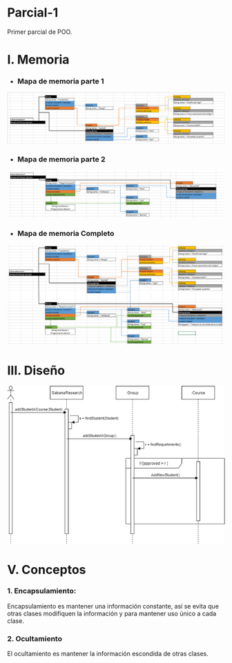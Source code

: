 # Parcial-1
Primer parcial de POO.

# I. Memoria

* ### Mapa de memoria parte 1

![](Imagenes/Map1.PNG)
  
* ### Mapa de memoria parte 2

![](Imagenes/Map2.PNG)

* ### Mapa de memoria Completo

![](Imagenes/Map3.PNG)

# III. Diseño

![](Imagenes/Dis.png)

# V. Conceptos
### 1. Encapsulamiento:
Encapsulamiento es mantener una información constante, 
así se evita que otras clases modifiquen la información y para mantener uso 
único a cada clase.


### 2. Ocultamiento
El ocultamiento es mantener la información escondida de otras clases.
